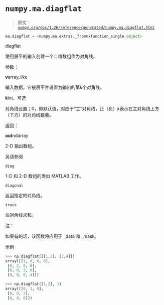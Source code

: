 # `numpy.ma.diagflat`

> 原文：[`numpy.org/doc/1.26/reference/generated/numpy.ma.diagflat.html`](https://numpy.org/doc/1.26/reference/generated/numpy.ma.diagflat.html)

```py
ma.diagflat = <numpy.ma.extras._fromnxfunction_single object>
```

diagflat

使用展平的输入创建一个二维数组作为对角线。

参数：

**v**array_like

输入数据，它被展平并设置为输出的第*k*个对角线。

**k**int，可选

对角线设置；0，即默认值，对应于“主”对角线，正（负）*k*表示在主对角线上方（下方）的对角线数量。

返回：

**out**ndarray

2-D 输出数组。

另请参阅

`diag`

1-D 和 2-D 数组的类似 MATLAB 工作。

`diagonal`

返回指定的对角线。

`trace`

沿对角线求和。

注：

如果有的话，该函数将应用于 _data 和 _mask。

示例

```py
>>> np.diagflat([[1,2], [3,4]])
array([[1, 0, 0, 0],
 [0, 2, 0, 0],
 [0, 0, 3, 0],
 [0, 0, 0, 4]]) 
```

```py
>>> np.diagflat([1,2], 1)
array([[0, 1, 0],
 [0, 0, 2],
 [0, 0, 0]]) 
```
